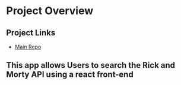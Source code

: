 # Project Overview

## Project Links

- [Main Repo](https://github.com/basilspice/Project-2)


## This app allows Users to search the Rick and Morty API using a react front-end
